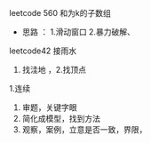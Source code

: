 leetcode 560 和为k的子数组
- 思路 ： 1.滑动窗口 2.暴力破解、

leetcode42 接雨水
 1. 找洼地 ，2.找顶点 

1.连续 


1. 审题，关键字眼
2. 简化成模型，找到方法
3. 观察，案例，立意是否一致，界限，